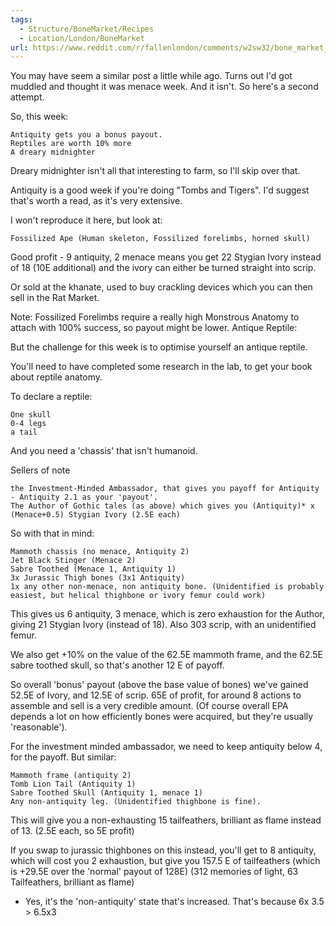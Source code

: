 ```yaml
---
tags:
  - Structure/BoneMarket/Recipes
  - Location/London/BoneMarket
url: https://www.reddit.com/r/fallenlondon/comments/w2sw32/bone_market_recipes_antiquityreptiles/
---
```


You may have seem a similar post a little while ago. Turns out I'd got muddled and thought it was menace week. And it isn't. So here's a second attempt.

So, this week:

    Antiquity gets you a bonus payout.
    Reptiles are worth 10% more
    A dreary midnighter

Dreary midnighter isn't all that interesting to farm, so I'll skip over that.

Antiquity is a good week if you're doing "Tombs and Tigers". I'd suggest that's worth a read, as it's very extensive.

I won't reproduce it here, but look at:

    Fossilized Ape (Human skeleton, Fossilized forelimbs, horned skull)

Good profit - 9 antiquity, 2 menace means you get 22 Stygian Ivory instead of 18 (10E additional) and the ivory can either be turned straight into scrip.

Or sold at the khanate, used to buy crackling devices which you can then sell in the Rat Market.

Note: Fossilized Forelimbs require a really high Monstrous Anatomy to attach with 100% success, so payout might be lower.
Antique Reptile:

But the challenge for this week is to optimise yourself an antique reptile.

You'll need to have completed some research in the lab, to get your book about reptile anatomy.

To declare a reptile:

    One skull
    0-4 legs
    a tail

And you need a 'chassis' that isn't humanoid.

Sellers of note

    the Investment-Minded Ambassador, that gives you payoff for Antiquity - Antiquity 2.1 as your 'payout'.
    The Author of Gothic tales (as above) which gives you (Antiquity)* x (Menace+0.5) Stygian Ivory (2.5E each)

So with that in mind:

    Mammoth chassis (no menace, Antiquity 2)
    Jet Black Stinger (Menace 2)
    Sabre Toothed (Menace 1, Antiquity 1)
    3x Jurassic Thigh bones (3x1 Antiquity)
    1x any other non-menace, non antiquity bone. (Unidentified is probably easiest, but helical thighbone or ivory femur could work)

This gives us 6 antiquity, 3 menace, which is zero exhaustion for the Author, giving 21 Stygian Ivory (instead of 18). Also 303 scrip, with an unidentified femur.

We also get +10% on the value of the 62.5E mammoth frame, and the 62.5E sabre toothed skull, so that's another 12 E of payoff.

So overall 'bonus' payout (above the base value of bones) we've gained 52.5E of Ivory, and 12.5E of scrip. 65E of profit, for around 8 actions to assemble and sell is a very credible amount. (Of course overall EPA depends a lot on how efficiently bones were acquired, but they're usually 'reasonable').

For the investment minded ambassador, we need to keep antiquity below 4, for the payoff. But similar:

    Mammoth frame (antiquity 2)
    Tomb Lion Tail (Antiquity 1)
    Sabre Toothed Skull (Antiquity 1, menace 1)
    Any non-antiquity leg. (Unidentified thighbone is fine).

This will give you a non-exhausting 15 tailfeathers, brilliant as flame instead of 13. (2.5E each, so 5E profit)

If you swap to jurassic thighbones on this instead, you'll get to 8 antiquity, which will cost you 2 exhaustion, but give you 157.5 E of tailfeathers (which is +29.5E over the 'normal' payout of 128E) (312 memories of light, 63 Tailfeathers, brilliant as flame)

* Yes, it's the 'non-antiquity' state that's increased. That's because 6x 3.5 > 6.5x3 